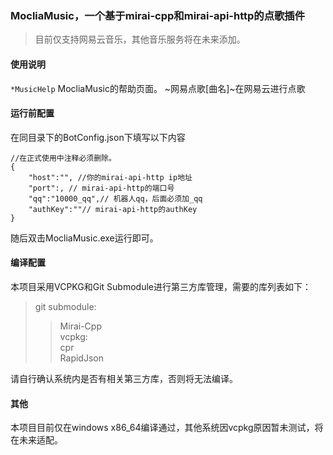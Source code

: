### MocliaMusic，一个基于mirai-cpp和mirai-api-http的点歌插件

> 目前仅支持网易云音乐，其他音乐服务将在未来添加。

#### 使用说明

`*MusicHelp` MocliaMusic的帮助页面。
~网易点歌[曲名]~在网易云进行点歌

#### 运行前配置

在同目录下的BotConfig.json下填写以下内容
~~~
//在正式使用中注释必须删除。
{
    "host":"", //你的mirai-api-http ip地址
    "port":, // mirai-api-http的端口号
    "qq":"10000_qq",// 机器人qq，后面必须加_qq
    "authKey":""// mirai-api-http的authKey
}
~~~
随后双击MocliaMusic.exe运行即可。

#### 编译配置

本项目采用VCPKG和Git Submodule进行第三方库管理，需要的库列表如下：

> git submodule:  
> > Mirai-Cpp  
> vcpkg:  
> > cpr  
> > RapidJson  

请自行确认系统内是否有相关第三方库，否则将无法编译。

#### 其他

本项目目前仅在windows x86_64编译通过，其他系统因vcpkg原因暂未测试，将在未来适配。